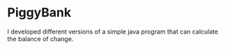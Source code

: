 # PiggyBank
I developed different versions of a simple java program that can calculate the balance of change.
